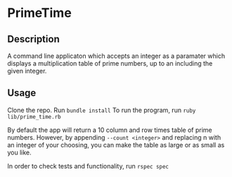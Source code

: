 PrimeTime
=========

Description
----------

A command line applicaton which accepts an integer as a paramater which displays a multiplication table of prime numbers, up to an including the given integer. 

Usage
-----

Clone the repo.
Run ```bundle install```
To run the program, run ```ruby lib/prime_time.rb```

By default the app will return a 10 column and row times table of prime numbers. However, by appending ```--count <integer>``` and replacing n with an integer of your choosing, you can make the table as large or as small as you like. 

In order to check tests and functionality, run ```rspec spec```




